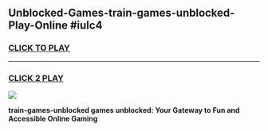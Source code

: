 
## Unblocked-Games-train-games-unblocked-Play-Online #iulc4
<h3>
<a href="https://news.freeplayer.one?title=train-games-unblocked&ref=3">CLICK TO PLAY</a></h3>
<hr>

<h3>
<a href="https://news.freeplayer.one?title=train-games-unblocked&ref=3">CLICK 2 PLAY</a>
  
</h3>

<a href="https://news.freeplayer.one?title=train-games-unblocked&ref=3"><img src="https://clearcache.store/games.png"></a>


**train-games-unblocked games unblocked: Your Gateway to Fun and Accessible Online Gaming**
